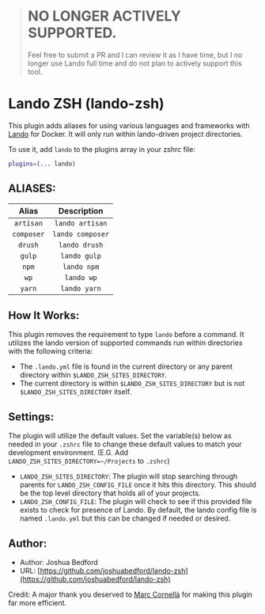 > # NO LONGER ACTIVELY SUPPORTED.
> Feel free to submit a PR and I can review it as I have time, but I no longer use Lando full time and do not plan to actively support this tool.

# Lando ZSH (lando-zsh)

This plugin adds aliases for using various languages and frameworks with [Lando](https://docs.lando.dev/basics/) for Docker. It will only run within lando-driven project directories.

To use it, add `lando` to the plugins array in your zshrc file:

```zsh
plugins=(... lando)
```

## ALIASES:

| Alias      | Description      |
|:----------:|:----------------:|
| `artisan`  | `lando artisan`  |
| `composer` | `lando composer` |
| `drush`    | `lando drush`    |
| `gulp`     | `lando gulp`     |
| `npm`      | `lando npm`      |
| `wp`       | `lando wp`       |
| `yarn`     | `lando yarn`     |

## How It Works:

This plugin removes the requirement to type `lando` before a command. It utilizes the lando version of supported commands run within directories with the following criteria:
- The `.lando.yml` file is found in the current directory or any parent directory within `$LANDO_ZSH_SITES_DIRECTORY`.
- The current directory is within `$LANDO_ZSH_SITES_DIRECTORY` but is not `$LANDO_ZSH_SITES_DIRECTORY` itself.

## Settings:

The plugin will utilize the default values. Set the variable(s) below as needed in your `.zshrc` file to change these default values to match your development environment. (E.G. Add `LANDO_ZSH_SITES_DIRECTORY=~/Projects` to `.zshrc`)

- `LANDO_ZSH_SITES_DIRECTORY`: The plugin will stop searching through parents for `LANDO_ZSH_CONFIG_FILE` once it hits this directory. This should be the top level directory that holds all of your projects.
- `LANDO_ZSH_CONFIG_FILE`: The plugin will check to see if this provided file exists to check for presence of Lando. By default, the lando config file is named `.lando.yml` but this can be changed if needed or desired.

## Author:

- Author: Joshua Bedford
- URL: [https://github.com/joshuabedford/lando-zsh](https://github.com/joshuabedford/lando-zsh)

Credit: A major thank you deserved to [Marc Cornellà](https://github.com/mcornella) for making this plugin far more efficient.
